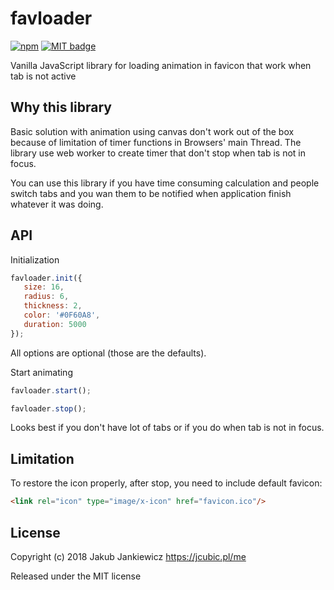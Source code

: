 # favloader

[![npm](https://img.shields.io/badge/npm-0.2.0-blue.svg)](https://www.npmjs.com/package/favloader)
[![MIT badge](https://img.shields.io/badge/license-MIT-blue.svg)](https://github.com/jcubic/favloader/blob/master/LICENSE)

Vanilla JavaScript library for loading animation in favicon that work when tab is not active

## Why this library

Basic solution with animation using canvas don't work out of the box because of limitation of timer functions in Browsers' main
Thread. The library use web worker to create timer that don't stop when tab is not in focus.

You can use this library if you have time consuming calculation and people switch tabs and you wan them to be notified when
application finish whatever it was doing.

## API

Initialization

```javascript
favloader.init({
   size: 16,
   radius: 6,
   thickness: 2,
   color: '#0F60A8',
   duration: 5000
});
```

All options are optional (those are the defaults).

Start animating

```javascript
favloader.start();
```

```javascript
favloader.stop();
```

Looks best if you don't have lot of tabs or if you do when tab is not in focus.

## Limitation

To restore the icon properly, after stop, you need to include default favicon:

```html
<link rel="icon" type="image/x-icon" href="favicon.ico"/>
```

## License

Copyright (c) 2018 Jakub Jankiewicz <https://jcubic.pl/me>

Released under the MIT license
